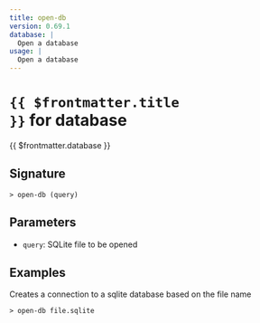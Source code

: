 ```yaml
---
title: open-db
version: 0.69.1
database: |
  Open a database
usage: |
  Open a database
---
```


# <code>{{ $frontmatter.title }}</code> for database

<div class='command-title'>{{ $frontmatter.database }}</div>

## Signature

```> open-db (query)```

## Parameters

 -  `query`: SQLite file to be opened

## Examples

Creates a connection to a sqlite database based on the file name
```shell
> open-db file.sqlite
```
